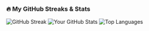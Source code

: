 ### 🔥 My GitHub Streaks & Stats
![GitHub Streak](https://streak-stats.demolab.com?user=YOUR_USERNAME&theme=dark&hide_border=true)
![Your GitHub Stats](https://github-readme-stats.vercel.app/api?username=YOUR_USERNAME&show_icons=true&theme=radical&hide_border=true&include_all_commits=true)
![Top Languages](https://github-readme-stats.vercel.app/api/top-langs/?username=YOUR_USERNAME&layout=compact&theme=dark&hide_border=true)

